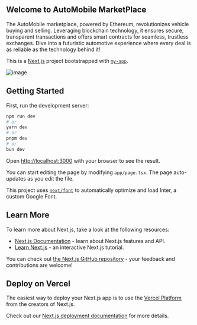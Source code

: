 ## Welcome to AutoMobile MarketPlace
The AutoMobile marketplace, powered by Ethereum, revolutionizes vehicle buying and selling. Leveraging blockchain technology, it ensures secure, transparent transactions and offers smart contracts for seamless, trustless exchanges. Dive into a futuristic automotive experience where every deal is as reliable as the technology behind it!

This is a [Next.js](https://nextjs.org/) project bootstrapped with [`my-app`](https://github.com/vercel/next.js/tree/canary/packages/create-next-app).

![image](https://github.com/nvn-jajapur/Nvn-bc/assets/165442723/1be94daa-0ac2-4182-926c-cb92af6b0c40)


## Getting Started

First, run the development server:

```bash
npm run dev
# or
yarn dev
# or
pnpm dev
# or
bun dev
```

Open [http://localhost:3000](http://localhost:3000) with your browser to see the result.

You can start editing the page by modifying `app/page.tsx`. The page auto-updates as you edit the file.

This project uses [`next/font`](https://nextjs.org/docs/basic-features/font-optimization) to automatically optimize and load Inter, a custom Google Font.

## Learn More

To learn more about Next.js, take a look at the following resources:

- [Next.js Documentation](https://nextjs.org/docs) - learn about Next.js features and API.
- [Learn Next.js](https://nextjs.org/learn) - an interactive Next.js tutorial.

You can check out [the Next.js GitHub repository](https://github.com/vercel/next.js/) - your feedback and contributions are welcome!

## Deploy on Vercel

The easiest way to deploy your Next.js app is to use the [Vercel Platform](https://vercel.com/new?utm_medium=default-template&filter=next.js&utm_source=create-next-app&utm_campaign=create-next-app-readme) from the creators of Next.js.

Check out our [Next.js deployment documentation](https://nextjs.org/docs/deployment) for more details.
